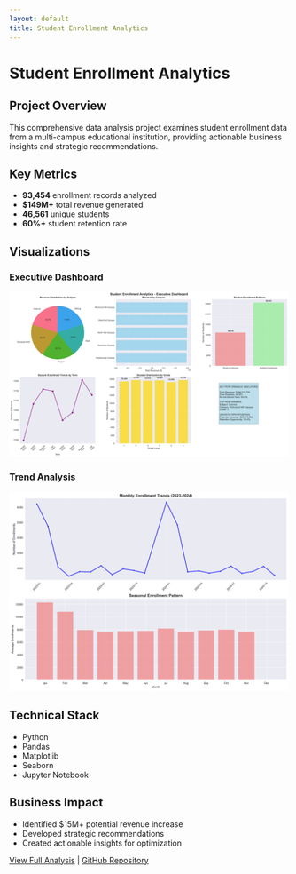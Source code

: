 ```yaml
---
layout: default
title: Student Enrollment Analytics
---
```


# Student Enrollment Analytics

## Project Overview
This comprehensive data analysis project examines student enrollment data from a multi-campus educational institution, providing actionable business insights and strategic recommendations.

## Key Metrics
- **93,454** enrollment records analyzed
- **$149M+** total revenue generated
- **46,561** unique students
- **60%+** student retention rate

## Visualizations

### Executive Dashboard
![Executive Dashboard](executive_dashboard.png)

### Trend Analysis
![Trend Analysis](trend_analysis.png)

## Technical Stack
- Python
- Pandas
- Matplotlib
- Seaborn
- Jupyter Notebook

## Business Impact
- Identified $15M+ potential revenue increase
- Developed strategic recommendations
- Created actionable insights for optimization

[View Full Analysis](analysis.ipynb) | [GitHub Repository](https://github.com/Maxmengw/Student-Enrollment-Analytics)
